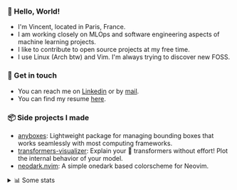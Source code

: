 ### 👋 Hello, World!

- I'm Vincent, located in Paris, France.
- I am working closely on MLOps and software engineering aspects of machine learning projects.
- I like to contribute to open source projects at my free time.
- I use Linux (Arch btw) and Vim. I'm always trying to discover new FOSS.

### 🔗 Get in touch

- You can reach me on [Linkedin](https://www.linkedin.com/in/vincent-duchauffour-3a9641155/) or by [mail](mailto:vincent.duchauffour@proton.me).
- You can find my resume [here](https://raw.githubusercontent.com/VDuchauffour/resume/main/resume.pdf).

### 📦 Side projects I made

- [anyboxes](https://github.com/VDuchauffour/anyboxes): Lightweight package for managing bounding boxes that works seamlessly with most computing frameworks.
- [transformers-visualizer](https://github.com/VDuchauffour/transformers-visualizer): Explain your 🤗 transformers without effort! Plot the internal behavior of your model. 
- [neodark.nvim](https://github.com/VDuchauffour/neodark.nvim): A simple onedark based colorscheme for Neovim.

<details><summary>📊 Some stats</summary>  
  
<p align="center">
  <img alt="VDuchauffour's github stats" src="https://github-readme-stats.vercel.app/api?username=VDuchauffour&include_all_commits=true&show_icons=true&theme=react"/>
  <br />
  <img alt="VDuchauffour's streak stats" src="https://streak-stats.demolab.com?user=VDuchauffour&theme=react"/>
  <br />
  <img alt="VDuchauffour's language stats" src="https://github-readme-stats.vercel.app/api/top-langs/?username=VDuchauffour&count_private=true&include_all_commits=true&show_icons=true&layout=compact&theme=react"/>
  <!--   <br />
  <img alt="VDuchauffour's Wakatime stats" src="https://github-readme-stats.vercel.app/api/wakatime?username=VDuchauffour&theme=react"/> -->
</p>

#### 🧭 Wakatime stats
<!--START_SECTION:waka-->
![Code Time](http://img.shields.io/badge/Code%20Time-1%2C177%20hrs%2054%20mins-blue)

![Lines of code](https://img.shields.io/badge/From%20Hello%20World%20I%27ve%20Written-2.0%20million%20lines%20of%20code-blue)

**🐱 My GitHub Data** 

> 📦 977.8 kB Used in GitHub's Storage 
 > 
> 🏆 1,729 Contributions in the Year 2023
 > 
> 🚫 Not Opted to Hire
 > 
> 📜 9 Public Repositories 
 > 
> 🔑 2 Private Repositories 
 > 
**I'm a Night 🦉** 

```text
🌞 Morning                50 commits          █░░░░░░░░░░░░░░░░░░░░░░░░   04.30 % 
🌆 Daytime                336 commits         ███████░░░░░░░░░░░░░░░░░░   28.87 % 
🌃 Evening                405 commits         █████████░░░░░░░░░░░░░░░░   34.79 % 
🌙 Night                  373 commits         ████████░░░░░░░░░░░░░░░░░   32.04 % 
```
📅 **I'm Most Productive on Sunday** 

```text
Monday                   193 commits         ████░░░░░░░░░░░░░░░░░░░░░   16.58 % 
Tuesday                  76 commits          ██░░░░░░░░░░░░░░░░░░░░░░░   06.53 % 
Wednesday                226 commits         █████░░░░░░░░░░░░░░░░░░░░   19.42 % 
Thursday                 170 commits         ████░░░░░░░░░░░░░░░░░░░░░   14.60 % 
Friday                   119 commits         ███░░░░░░░░░░░░░░░░░░░░░░   10.22 % 
Saturday                 49 commits          █░░░░░░░░░░░░░░░░░░░░░░░░   04.21 % 
Sunday                   331 commits         ███████░░░░░░░░░░░░░░░░░░   28.44 % 
```


📊 **This Week I Spent My Time On** 

```text
💬 Programming Languages: 
Python                   12 hrs 49 mins      ███████████████░░░░░░░░░░   59.99 % 
YAML                     3 hrs 19 mins       ████░░░░░░░░░░░░░░░░░░░░░   15.56 % 
Markdown                 2 hrs 29 mins       ███░░░░░░░░░░░░░░░░░░░░░░   11.65 % 
Docker                   1 hr 13 mins        █░░░░░░░░░░░░░░░░░░░░░░░░   05.72 % 
TOML                     24 mins             ░░░░░░░░░░░░░░░░░░░░░░░░░   01.94 % 
```


 Last Updated on 01/11/2023 00:37:18 UTC
<!--END_SECTION:waka-->
</details>
